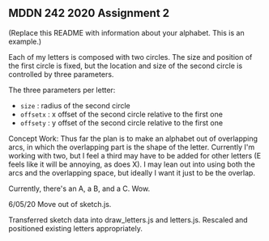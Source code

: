 ## MDDN 242 2020 Assignment 2

(Replace this README with information about your alphabet. This is an example.)

Each of my letters is composed with two circles. The size and position of the first circle is fixed, but the location and size of the second circle is controlled by three parameters.

The three parameters per letter:
  * `size` : radius of the second circle
  * `offsetx` : x offset of the second circle relative to the first one
  * `offsety` : y offset of the second circle relative to the first one

Concept Work:
Thus far the plan is to make an alphabet out of overlapping arcs, in which the overlapping part is the shape of the letter. Currently I'm working with two, but I feel a third may have to be added for other letters (E feels like it will be annoying, as does X). I may lean out into using both the arcs and the overlapping space, but ideally I want it just to be the overlap.

Currently, there's an A, a B, and a C. Wow.

6/05/20
Move out of sketch.js.

Transferred sketch data into draw_letters.js and letters.js. Rescaled and positioned existing letters appropriately.
